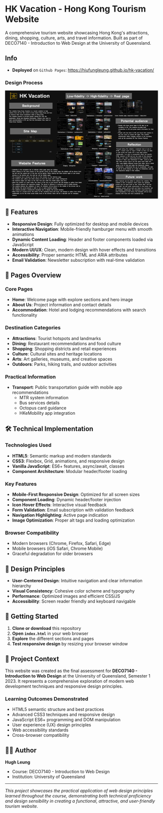 # HK Vacation - Hong Kong Tourism Website

A comprehensive tourism website showcasing Hong Kong's attractions, dining, shopping, culture, arts, and travel information. Built as part of DECO7140 - Introduction to Web Design at the University of Queensland.
## Info
- **Deployed** on `Github Pages`: https://hiufungleung.github.io/hk-vacation/
### Design Process
![Poster](./poster.png)
## 🌟 Features

- **Responsive Design**: Fully optimized for desktop and mobile devices
- **Interactive Navigation**: Mobile-friendly hamburger menu with smooth animations
- **Dynamic Content Loading**: Header and footer components loaded via JavaScript
- **Modern UI/UX**: Clean, modern design with hover effects and transitions
- **Accessibility**: Proper semantic HTML and ARIA attributes
- **Email Validation**: Newsletter subscription with real-time validation

## 📱 Pages Overview

### Core Pages
- **Home**: Welcome page with explore sections and hero image
- **About Us**: Project information and contact details
- **Accommodation**: Hotel and lodging recommendations with search functionality

### Destination Categories  
- **Attractions**: Tourist hotspots and landmarks
- **Dining**: Restaurant recommendations and food culture
- **Shopping**: Shopping districts and retail experiences
- **Culture**: Cultural sites and heritage locations
- **Arts**: Art galleries, museums, and creative spaces
- **Outdoors**: Parks, hiking trails, and outdoor activities

### Practical Information
- **Transport**: Public transportation guide with mobile app recommendations
  - MTR system information
  - Bus services details
  - Octopus card guidance
  - HKeMobility app integration

## 🛠️ Technical Implementation

### Technologies Used
- **HTML5**: Semantic markup and modern standards
- **CSS3**: Flexbox, Grid, animations, and responsive design
- **Vanilla JavaScript**: ES6+ features, async/await, classes
- **Component Architecture**: Modular header/footer loading

### Key Features
- **Mobile-First Responsive Design**: Optimized for all screen sizes
- **Component Loading**: Dynamic header/footer injection
- **Icon Hover Effects**: Interactive visual feedback
- **Form Validation**: Email subscription with validation feedback
- **Navigation Highlighting**: Active page indication
- **Image Optimization**: Proper alt tags and loading optimization

### Browser Compatibility
- Modern browsers (Chrome, Firefox, Safari, Edge)
- Mobile browsers (iOS Safari, Chrome Mobile)
- Graceful degradation for older browsers

## 🎨 Design Principles

- **User-Centered Design**: Intuitive navigation and clear information hierarchy
- **Visual Consistency**: Cohesive color scheme and typography
- **Performance**: Optimized images and efficient CSS/JS
- **Accessibility**: Screen reader friendly and keyboard navigable

## 🚀 Getting Started

1. **Clone or download** this repository
2. **Open `index.html`** in your web browser
3. **Explore** the different sections and pages
4. **Test responsive design** by resizing your browser window


## 📝 Project Context

This website was created as the final assessment for **DECO7140 - Introduction to Web Design** at the University of Queensland, Semester 1 2023. It represents a comprehensive exploration of modern web development techniques and responsive design principles.

### Learning Outcomes Demonstrated
- HTML5 semantic structure and best practices
- Advanced CSS3 techniques and responsive design
- JavaScript ES6+ programming and DOM manipulation
- User experience (UX) design principles
- Web accessibility standards
- Cross-browser compatibility

## 👨‍💻 Author

**Hugh Leung**
- Course: DECO7140 - Introduction to Web Design
- Institution: University of Queensland

---

*This project showcases the practical application of web design principles learned throughout the course, demonstrating both technical proficiency and design sensibility in creating a functional, attractive, and user-friendly tourism website.*
